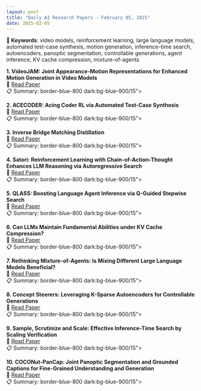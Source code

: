 ```yaml
---
layout: post
title: "Daily AI Research Papers - February 05, 2025"
date: 2025-02-05
---
```


**🔑 Keywords**: video models, reinforcement learning, large language models, automated test-case synthesis, motion generation, inference-time search, autoencoders, panoptic segmentation, controllable generations, agent inference, KV cache compression, mixture-of-agents

**1. VideoJAM: Joint Appearance-Motion Representations for Enhanced Motion
  Generation in Video Models**  
🔗 [Read Paper](https://huggingface.co/papers/2502.02492)  
📋 Summary: border-blue-800 dark:bg-blue-900/15">

**2. ACECODER: Acing Coder RL via Automated Test-Case Synthesis**  
🔗 [Read Paper](https://huggingface.co/papers/2502.01718)  
📋 Summary: border-blue-800 dark:bg-blue-900/15">

**3. Inverse Bridge Matching Distillation**  
🔗 [Read Paper](https://huggingface.co/papers/2502.01362)  
📋 Summary: border-blue-800 dark:bg-blue-900/15">

**4. Satori: Reinforcement Learning with Chain-of-Action-Thought Enhances LLM
  Reasoning via Autoregressive Search**  
🔗 [Read Paper](https://huggingface.co/papers/2502.02508)  
📋 Summary: border-blue-800 dark:bg-blue-900/15">

**5. QLASS: Boosting Language Agent Inference via Q-Guided Stepwise Search**  
🔗 [Read Paper](https://huggingface.co/papers/2502.02584)  
📋 Summary: border-blue-800 dark:bg-blue-900/15">

**6. Can LLMs Maintain Fundamental Abilities under KV Cache Compression?**  
🔗 [Read Paper](https://huggingface.co/papers/2502.01941)  
📋 Summary: border-blue-800 dark:bg-blue-900/15">

**7. Rethinking Mixture-of-Agents: Is Mixing Different Large Language Models
  Beneficial?**  
🔗 [Read Paper](https://huggingface.co/papers/2502.00674)  
📋 Summary: border-blue-800 dark:bg-blue-900/15">

**8. Concept Steerers: Leveraging K-Sparse Autoencoders for Controllable
  Generations**  
🔗 [Read Paper](https://huggingface.co/papers/2501.19066)  
📋 Summary: border-blue-800 dark:bg-blue-900/15">

**9. Sample, Scrutinize and Scale: Effective Inference-Time Search by Scaling
  Verification**  
🔗 [Read Paper](https://huggingface.co/papers/2502.01839)  
📋 Summary: border-blue-800 dark:bg-blue-900/15">

**10. COCONut-PanCap: Joint Panoptic Segmentation and Grounded Captions for
  Fine-Grained Understanding and Generation**  
🔗 [Read Paper](https://huggingface.co/papers/2502.02589)  
📋 Summary: border-blue-800 dark:bg-blue-900/15">
